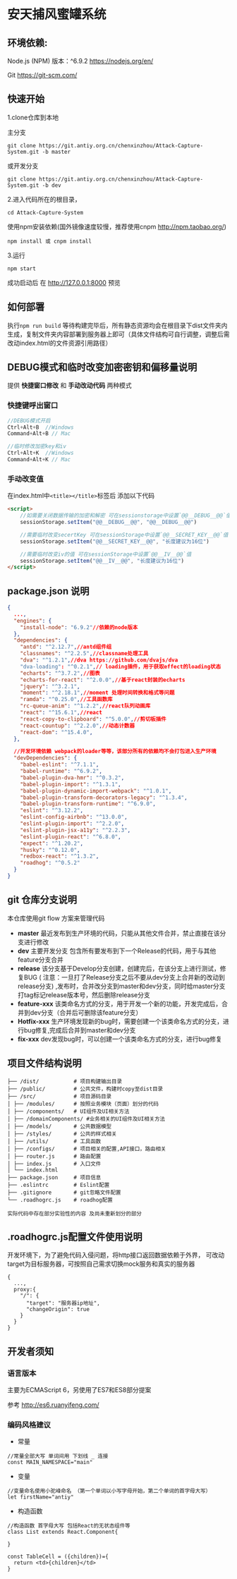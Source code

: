 # 安天捕风蜜罐系统

## 环境依赖:
Node.js (NPM) 版本：^6.9.2  https://nodejs.org/en/ 

Git   https://git-scm.com/

## 快速开始

1.clone仓库到本地 

主分支
```
git clone https://git.antiy.org.cn/chenxinzhou/Attack-Capture-System.git -b master
```
或开发分支
```
git clone https://git.antiy.org.cn/chenxinzhou/Attack-Capture-System.git -b dev
```

2.进入代码所在的根目录，
```
cd Attack-Capture-System
```
使用npm安装依赖(国外镜像速度较慢，推荐使用cnpm http://npm.taobao.org/)
```
npm install 或 cnpm install
```


3.运行
```
npm start
```
成功启动后 在 http://127.0.0.1:8000 预览

## 如何部署

执行`npm run build` 等待构建完毕后，所有静态资源均会在根目录下dist文件夹内生成，复制文件夹内容部署到服务器上即可（具体文件结构可自行调整，调整后需改动index.html的文件资源引用路径）

## DEBUG模式和临时改变加密密钥和偏移量说明

提供 **快捷窗口修改** 和 **手动改动代码** 两种模式

### 快捷键呼出窗口

```javascript
//DEBUG模式开启
Ctrl+Alt+B  //Windows
Command+Alt+B // Mac

//临时修改加密key和iv
Ctrl+Alt+K  //Windows
Command+Alt+K // Mac
```


### 手动改变值
在index.html中`<title></title>`标签后 添加以下代码

```html
<script>
    //如需要关闭数据传输的加密和解密 可在sessionstorage中设置`@@__DEBUG__@@`值
    sessionStorage.setItem("@@__DEBUG__@@", "@@__DEBUG__@@")

    //需要临时改变secertKey 可在sessionStorage中设置`@@__SECRET_KEY__@@`值
    sessionStorage.setItem("@@__SECRET_KEY__@@", "长度建议为16位")

    //需要临时改变iv的值 可在sessionStorage中设置`@@__IV__@@`值
    sessionStorage.setItem("@@__IV__@@", "长度建议为16位")
</script>
```



## package.json 说明

```json
{
  ...,
  "engines": {
    "install-node": "6.9.2"//依赖的node版本
  },
  "dependencies": {
    "antd": "^2.12.7",//antd组件组
    "classnames": "^2.2.5",//classname处理工具
    "dva": "^1.2.1",//dva https://github.com/dvajs/dva
    "dva-loading": "^0.2.1",// loading插件，用于获取effect的loading状态
    "echarts": "^3.7.2",//图表
    "echarts-for-react": "^2.0.0",//基于react封装的echarts
    "jquery": "^3.2.1",
    "moment": "^2.18.1",//moment 处理时间转换和格式等问题
    "ramda": "^0.25.0",//工具函数库
    "rc-queue-anim": "^1.2.2",//react队列动画库
    "react": "^15.6.1",//react
    "react-copy-to-clipboard": "^5.0.0",//剪切板插件
    "react-countup": "^2.2.0",//动态计数器
    "react-dom": "^15.4.0",
  },

  //开发环境依赖 webpack的loader等等，该部分所有的依赖均不会打包进入生产环境
  "devDependencies": {
    "babel-eslint": "^7.1.1",
    "babel-runtime": "^6.9.2",
    "babel-plugin-dva-hmr": "^0.3.2",
    "babel-plugin-import": "^1.3.1",
    "babel-plugin-dynamic-import-webpack": "^1.0.1",
    "babel-plugin-transform-decorators-legacy": "^1.3.4",
    "babel-plugin-transform-runtime": "^6.9.0",
    "eslint": "^3.12.2",
    "eslint-config-airbnb": "^13.0.0",
    "eslint-plugin-import": "^2.2.0",
    "eslint-plugin-jsx-a11y": "^2.2.3",
    "eslint-plugin-react": "^6.8.0",
    "expect": "^1.20.2",
    "husky": "^0.12.0",
    "redbox-react": "^1.3.2",
    "roadhog": "^0.5.2"
  }
}
```

## git 仓库分支说明
本仓库使用git flow 方案来管理代码
* **master** 最近发布到生产环境的代码，只能从其他文件合并，禁止直接在该分支进行修改
* **dev** 主要开发分支 包含所有要发布到下一个Release的代码，用于与其他feature分支合并
* **release** 该分支基于Develop分支创建，创建完后，在该分支上进行测试，修复BUG ( 注意：一旦打了Release分支之后不要从dev分支上合并新的改动到release分支) ,发布时，合并改分支到master和dev分支，同时给master分支打tag标记release版本号，然后删除release分支
* **feature-xxx**  该类命名方式的分支，用于开发一个新的功能，开发完成后，合并到dev分支（合并后可删除该feature分支）
* **Hotfix-xxx**  生产环境发现新的bug时，需要创建一个该类命名方式的分支，进行bug修复,完成后合并到master和dev分支
* **fix-xxx**  dev发现bug时，可以创建一个该类命名方式的分支，进行bug修复

## 项目文件结构说明

```
├── /dist/           # 项目构建输出目录
├── /public/         # 公共文件，构建时copy至dist目录
├── /src/            # 项目源码目录
│ ├── /modules/      # 按照业务模块（页面）划分的代码 
│ ├── /components/   # UI组件及UI相关方法
│ ├── /domainComponents/ #业务相关的UI组件及UI相关方法
│ ├── /models/       # 公共数据模型
│ ├── /styles/       # 公共的样式相关
│ ├── /utils/        # 工具函数
│ ├── /configs/      # 项目相关的配置,API接口，路由相关
│ ├── router.js      # 路由配置
│ ├── index.js       # 入口文件
│ └── index.html     
├── package.json     # 项目信息
├── .eslintrc        # Eslint配置
├── .gitignore       # git忽略文件配置
└── .roadhogrc.js    # roadhog配置

实际代码中存在部分实验性的内容 及尚未重新划分的部分
```


## .roadhogrc.js配置文件使用说明

开发环境下，为了避免代码入侵问题，将http接口返回数据依赖于外界，
可改动target为目标服务器，可按照自己需求切换mock服务和真实的服务器
```
{
  ...,
  proxy:{
    "/": {
      "target": "服务器ip地址",
      "changeOrigin": true
    }
  }
}
```


## 开发者须知

### 语言版本

主要为ECMAScript 6，另使用了ES7和ES8部分提案

参考 http://es6.ruanyifeng.com/

### 编码风格建议

* 常量

```
//常量全部大写 单词间用 下划线 _ 连接
const MAIN_NAMESPACE="main"
``` 
* 变量

```
//变量命名使用小驼峰命名 （第一个单词以小写字母开始，第二个单词的首字母大写）
let firstName="antiy"
```

* 构造函数


```
//构造函数 首字母大写 包括React的无状态组件等
class List extends React.Component{
  
}

const TableCell = ({children})={
  return <td>{children}</td>
}

```